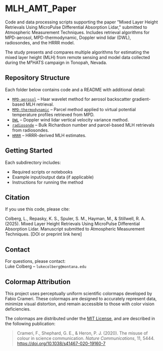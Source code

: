 # MLH_AMT_Paper
Code and data processing scripts supporting the paper "Mixed Layer Height Retrievals Using MicroPulse Differential Absorption Lidar," submitted to Atmospheric Measurement Techniques. Includes retrieval algorithms for MPD-aerosol, MPD-thermodynamic, Doppler wind lidar (DWL), radiosondes, and the HRRR model.

The study presents and compares multiple algorithms for estimating the mixed layer height (MLH) from remote sensing and model data collected during the M²HATS campaign in Tonopah, Nevada.

## Repository Structure

Each folder below contains code and a README with additional detail:

- [`MPD-aerosol`](MPD-aerosol/) – Haar wavelet method for aerosol backscatter gradient-based MLH retrieval.
- [`MPD-thermodynamic`](MPD-thermodynamic/) – Parcel method applied to virtual potential temperature profiles retrieved from MPD.
- [`DWL`](DWL/) – Doppler wind lidar vertical velocity variance method.
- [`radiosonde`](radiosonde/) – Bulk Richardson number and parcel-based MLH retrievals from radiosondes.
- [`HRRR`](HRRR/) – HRRR-derived MLH estimates.

## Getting Started

Each subdirectory includes:
- Required scripts or notebooks
- Example input/output data (if applicable)
- Instructions for running the method

## Citation

If you use this code, please cite:

Colberg, L., Repasky, K. S., Spuler, S. M., Hayman, M., & Stillwell, R. A. (2025). Mixed Layer Height Retrievals Using MicroPulse Differential Absorption Lidar. Manuscript submitted to Atmospheric Measurement Techniques.
[DOI or preprint link here]

## Contact

For questions, please contact:  
Luke Colberg – `lukecolberg@montana.edu`

## Colormap Attribution

This project uses perceptually uniform scientific colormaps developed by Fabio Crameri. These colormaps are designed to accurately represent data, minimize visual distortion, and remain accessible to those with color vision deficiencies.

The colormaps are distributed under the [MIT License](https://github.com/GenericMappingTools/cpt-city/blob/master/cpt/Crameri/LICENSE), and are described in the following publication:

> Crameri, F., Shephard, G. E., & Heron, P. J. (2020). The misuse of colour in science communication. *Nature Communications*, 11, 5444. https://doi.org/10.1038/s41467-020-19160-7
